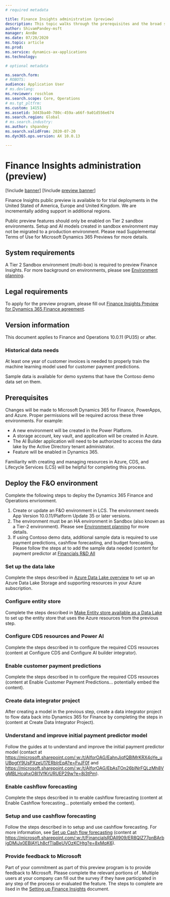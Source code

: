 ```yaml
---
# required metadata

title: Finance Insights administration (preview)
description: This topic walks through the prerequisites and the broad steps required for using a trial version of Finance Insights. 
author: ShivamPandey-msft
manager: AnnBe
ms.date: 07/20/2020
ms.topic: article
ms.prod: 
ms.service: dynamics-ax-applications
ms.technology: 

# optional metadata

ms.search.form: 
# ROBOTS: 
audience: Application User
# ms.devlang: 
ms.reviewer: roschlom
ms.search.scope: Core, Operations
# ms.tgt_pltfrm: 
ms.custom: 14151
ms.assetid: 3d43ba40-780c-459a-a66f-9a01d556e674
ms.search.region: Global
# ms.search.industry: 
ms.author: shpandey
ms.search.validFrom: 2020-07-20
ms.dyn365.ops.version: AX 10.0.13

---
```

# Finance Insights administration (preview)

[!include [banner](../includes/banner.md)]
[!include [preview banner](../includes/preview-banner.md)]

Finance Insights public preview is available to for trial deployments in the United Stated of America, Europe and United Kingdom. We are incrementally adding support in additional regions.

Public preview features should only be enabled on Tier 2 sandbox environments. Setup and AI models created in sandbox environment may not be migrated to a production environment. Please read Supplemental Terms of Use for Microsoft Dynamics 365 Previews for more details.

## System requirements
A Tier 2 Sandbox environment (multi-box) is required to preview Finance Insights. For more background on environments, please see [Environment planning](https://docs.microsoft.com/en-us/dynamics365/fin-ops-core/fin-ops/imp-lifecycle/environment-planning).

## Legal requirements
To apply for the preview program, please fill out [Finance Insights Preview for Dynamics 365 Finance agreement](https://forms.office.com/FormsPro/Pages/ResponsePage.aspx?id=v4j5cvGGr0GRqy180BHbR56j8lZs0FdAvwT75_WNFyxUM1c0Uzc1RFpaU1RVTEwxVTNWUERPRThUSy4u).   

## Version information
This document applies to Finance and Operations 10.0.11 (PU35) or after.

### Historical data needs
At least one year of customer invoices is needed to properly train the machine learning model used for customer payment predictions. 

Sample data is available for demo systems that have the Contoso demo data set on them. 

## Prerequisites
Changes will be made to Microsoft Dynamics 365 for Finance, PowerApps, and Azure.  Proper permissions will be required across these three environments. For example:

- A new environment will be created in the Power Platform.
- A storage account, key vault, and application will be created in Azure.
- The AI Builder application will need to be authorized to access the data lake by the Active Directory tenant administrator.
- Feature will be enabled in Dynamics 365.

Familiarity with creating and managing resources in Azure, CDS, and Lifecycle Services (LCS) will be  helpful for completing this process.

## Deploy the F&O environment

Complete the following steps to deploy the Dynamics 365 Finance and Operations envrionment. 

1. Create or update an F&O environment in LCS. The environment needs App Version 10.0.11/Platform Update 35 or later versions.
2. The environment must be an HA environment in Sandbox (also known as a Tier-2 environment).  Please see [Environment planning](https://docs.microsoft.com/en-us/dynamics365/fin-ops-core/fin-ops/imp-lifecycle/environment-planning) for more details.
3. If using Contoso demo data, additional sample data is required to use payment predictions, cashflow forecasting, and budget forecasting.  Please follow the steps at <TBD> to add the sample data needed (content for payment predictor at [Financials R&D All](https://microsoft.sharepoint.com/:f:/t/FinancialsRDAll909/Essk-ZaYVvxPrKNIHmbJNS8BWKCMxcMsubO_NVxECcsLfg?e=iwOR9e)

### Set up the data lake
Complete the steps described in [Azure Data Lake overview](https://docs.microsoft.com/en-us/dynamics365/fin-ops-core/dev-itpro/data-entities/azure-data-lake-overview) to set up an Azure Data Lake Storage and supporting resources in your Azure subscription.

### Configure entity store
Complete the steps described in [Make Entity store available as a Data Lake](https://docs.microsoft.com/en-us/dynamics365/fin-ops-core/dev-itpro/data-entities/entity-store-data-lake) to set up the entity store that uses the Azure resources from the previous step.

### Configure CDS resources and Power AI
Complete the steps described in <TBD> to configure the required CDS resources (content at Configure CDS and Configure AI builder integrator).

### Enable customer payment predictions
Complete the steps described in <TBD> to configure the required CDS resources (content at Enable Customer Payment Predictions… potentially embed the content).

### Create data integrator project
After creating a model in the previous step, create a data integrator project to flow data back into Dynamics 365 for Finance by completing the steps in <TBD> (content at Create Data Integrator Project).  

### Understand and improve initial payment predictor model
Follow the guides at <TBD> to understand and improve the initial payment predictor model (contact at https://microsoft.sharepoint.com/:w:/t/AIforOAG/EahnJjqfQBlMrKRX4oYe_uUBpgtY9UsPXzeU17ERbIrEqA?e=FvJF0f and https://microsoft.sharepoint.com/:w:/t/AIforOAG/EbAsTOn26blNrFQLzMh8VgMBLHcqhxO8I1VfKrURUEP29w?e=8j3tPm).

### Enable cashflow forecasting
Complete the steps described in <TBD> to enable cashflow forecasting (content at Enable Cashflow forecasting… potentially embed the content).

### Setup and use cashflow forecasting
Follow the steps described in <TBD> to setup and use cashflow forecasting. For more information, see [Set up Cash flow forecasting]() 
(content at https://microsoft.sharepoint.com/:w:/t/FinancialsRDAll909/ER8QIZ77pnBArbigDMiJx0EBlAYLh8cfTIaBeUVOzKCHtg?e=8xMqK6).

### Provide feedback to Microsoft
Part of your commitment as part of this preview program is to provide feedback to Microsoft.  Please complete the relevant portions of <TBD>.  Multiple users at your company can fill out the survey if they have participated in any step of the process or evaluated the feature. The steps to complete are lised in the [Setting up Finance Insights](https://microsoft.sharepoint.com/:w:/t/AIforOAG/EXwSu5F8R2VLvYcjp20ct_oBmoZXpqz0l9L1OcaNoyPNrA?e=tLBOjI) document. 

